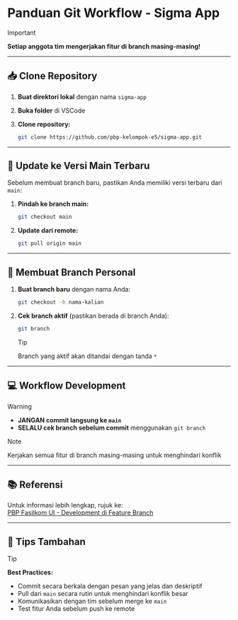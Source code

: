 # Panduan Git Workflow - Sigma App

> [!IMPORTANT]
> **Setiap anggota tim mengerjakan fitur di branch masing-masing!**

---

## 📥 Clone Repository

1. **Buat direktori lokal** dengan nama `sigma-app`

2. **Buka folder** di VSCode

3. **Clone repository:**
   ```bash
   git clone https://github.com/pbp-kelompok-e5/sigma-app.git
   ```

---

## 🔄 Update ke Versi Main Terbaru

Sebelum membuat branch baru, pastikan Anda memiliki versi terbaru dari `main`:

1. **Pindah ke branch main:**
   ```bash
   git checkout main
   ```

2. **Update dari remote:**
   ```bash
   git pull origin main
   ```

---

## 🌿 Membuat Branch Personal

1. **Buat branch baru** dengan nama Anda:
   ```bash
   git checkout -b nama-kalian
   ```

2. **Cek branch aktif** (pastikan berada di branch Anda):
   ```bash
   git branch
   ```
   
   > [!TIP]
   > Branch yang aktif akan ditandai dengan tanda `*`

---

## 💻 Workflow Development

> [!WARNING]
> - **JANGAN commit langsung ke `main`**
> - **SELALU cek branch sebelum commit** menggunakan `git branch`

> [!NOTE]
> Kerjakan semua fitur di branch masing-masing untuk menghindari konflik

---

## 📚 Referensi

Untuk informasi lebih lengkap, rujuk ke:  
[PBP Fasilkom UI - Development di Feature Branch](https://pbp-fasilkom-ui.github.io/ganjil-2026/assignments/group/midterm-guide#development-di-feature-branch)

---

## 📝 Tips Tambahan

> [!TIP]
> **Best Practices:**
> - Commit secara berkala dengan pesan yang jelas dan deskriptif
> - Pull dari `main` secara rutin untuk menghindari konflik besar
> - Komunikasikan dengan tim sebelum merge ke `main`
> - Test fitur Anda sebelum push ke remote
